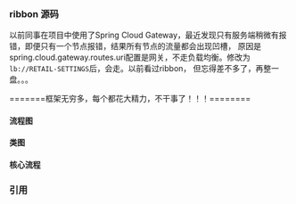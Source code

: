 ### ribbon 源码
以前同事在项目中使用了Spring Cloud Gateway，最近发现只有服务端稍微有报错，即便只有一个节点报错，结果所有节点的流量都会出现凹槽，
原因是spring.cloud.gateway.routes.uri配置是网关，不走负载均衡。修改为``lb://RETAIL-SETTINGS``后，会走。以前看过ribbon，
但忘得差不多了，再整一盘。。。

=======框架无穷多，每个都花大精力，不干事了！！！========


#### 流程图

#### 类图


#### 核心流程


### 引用